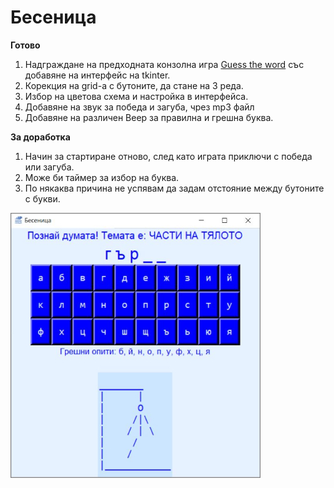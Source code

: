 # Бесеница
**Готово**
1. Надграждане на предходната конзолна игра [Guess the word](https://github.com/ip681/Guess-the-word) със добавяне на интерфейс на tkinter.
2. Корекция на grid-a с бутоните, да стане на 3 реда.
3. Избор на цветова схема и настройка в интерфейса.
4. Добавяне на звук за победа и загуба, чрез mp3 файл
5. Добавяне на различен Beep за правилна и грешна буква.

**За доработка**
1. Начин за стартиране отново, след като играта приключи с победа или загуба.
2. Може би таймер за избор на буква.
3. По някаква причина не успявам да задам отстояние между бутоните с букви.

![Бесеница](demoimg.JPG "Бесеница")

